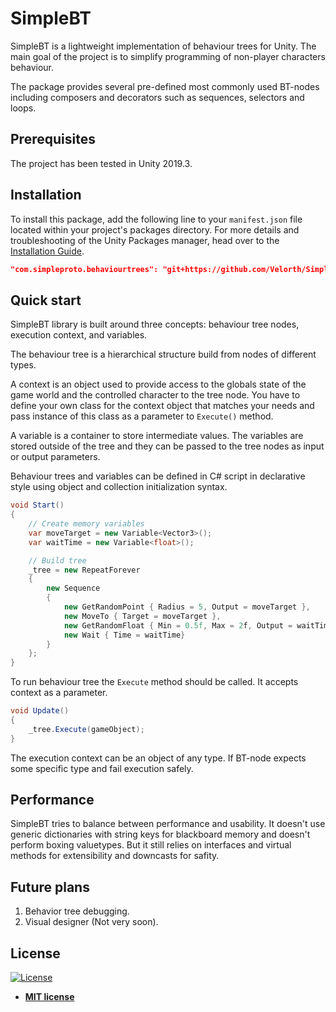 # SimpleBT
SimpleBT is a lightweight implementation of behaviour trees for Unity. The main goal of the project is to simplify programming of non-player characters behaviour. 

The package provides several pre-defined most commonly used BT-nodes including composers and decorators such as sequences, selectors and loops.

## Prerequisites
The project has been tested in Unity 2019.3. 

## Installation
To install this package, add the following line to your `manifest.json` file located within your project's packages directory. For more details and troubleshooting of the Unity Packages manager, head over to the [Installation Guide](https://github.com/unity-packages/installation).

```json
"com.simpleproto.behaviourtrees": "git+https://github.com/Velorth/SimpleBT"
```

## Quick start
SimpleBT library is built around three concepts: behaviour tree nodes, execution context, and variables.

The behaviour tree is a hierarchical structure build from nodes of different types. 

A context is an object used to provide access to the globals state of the game world and the controlled character to the tree node. You have to define your own class for the context object that matches your needs and pass instance of this class as a parameter to ```Execute()``` method.

A variable is a container to store intermediate values. The variables are stored outside of the tree and they can be passed to the tree nodes as input or output parameters. 

Behaviour trees and variables can be defined in C# script in declarative style using object and collection initialization syntax.
 
```cs
void Start()
{
    // Create memory variables
    var moveTarget = new Variable<Vector3>();
    var waitTime = new Variable<float>();

    // Build tree
    _tree = new RepeatForever
    {
        new Sequence
        {
            new GetRandomPoint { Radius = 5, Output = moveTarget },
            new MoveTo { Target = moveTarget },
            new GetRandomFloat { Min = 0.5f, Max = 2f, Output = waitTime },
            new Wait { Time = waitTime}
        }
    };
}
```
To run behaviour tree the ```Execute``` method should be called. It accepts context as a parameter.
```cs
void Update()
{
    _tree.Execute(gameObject);
}
```

The execution context can be an object of any type. If BT-node expects some specific type and fail execution safely.

## Performance
SimpleBT tries to balance between performance and usability. 
It doesn't use generic dictionaries with string keys for blackboard memory and doesn't perform boxing valuetypes.
But it still relies on interfaces and virtual methods for extensibility and downcasts for safity.

## Future plans
1. Behavior tree debugging.
2. Visual designer (Not very soon).

## License

[![License](http://img.shields.io/:license-mit-blue.svg?style=flat-square)](http://badges.mit-license.org)

- **[MIT license](http://opensource.org/licenses/mit-license.php)**